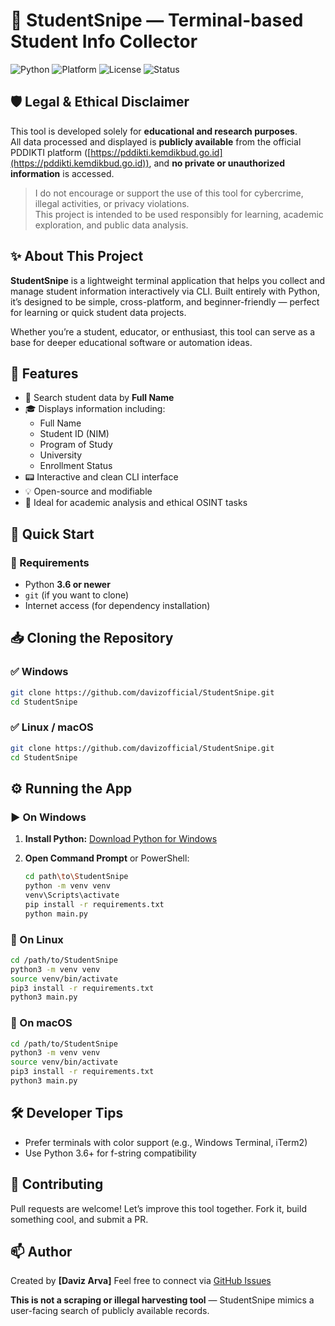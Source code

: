 # 🎯 StudentSnipe — Terminal-based Student Info Collector

![Python](https://img.shields.io/badge/Python-3.6%2B-blue?logo=python)
![Platform](https://img.shields.io/badge/Platform-Windows%20%7C%20Linux%20%7C%20macOS-informational)
![License](https://img.shields.io/badge/License-MIT-success)
![Status](https://img.shields.io/badge/Build-Passing-brightgreen)


## 🛡️ Legal & Ethical Disclaimer

This tool is developed solely for **educational and research purposes**.  
All data processed and displayed is **publicly available** from the official PDDIKTI platform ([https://pddikti.kemdikbud.go.id](https://pddikti.kemdikbud.go.id)), and **no private or unauthorized information** is accessed.

> I do not encourage or support the use of this tool for cybercrime, illegal activities, or privacy violations.  
> This project is intended to be used responsibly for learning, academic exploration, and public data analysis.


## ✨ About This Project

**StudentSnipe** is a lightweight terminal application that helps you collect and manage student information interactively via CLI. Built entirely with Python, it’s designed to be simple, cross-platform, and beginner-friendly — perfect for learning or quick student data projects.

Whether you’re a student, educator, or enthusiast, this tool can serve as a base for deeper educational software or automation ideas.



## 🚀 Features

- 🔎 Search student data by **Full Name**
- 🎓 Displays information including:
  - Full Name
  - Student ID (NIM)
  - Program of Study
  - University
  - Enrollment Status
- 📟 Interactive and clean CLI interface
- 💡 Open-source and modifiable
- 🧠 Ideal for academic analysis and ethical OSINT tasks


## 🚀 Quick Start

### 🔧 Requirements

- Python **3.6 or newer**
- `git` (if you want to clone)
- Internet access (for dependency installation)


## 📥 Cloning the Repository

### ✅ Windows

```bash
git clone https://github.com/davizofficial/StudentSnipe.git
cd StudentSnipe
````

### ✅ Linux / macOS

```bash
git clone https://github.com/davizofficial/StudentSnipe.git
cd StudentSnipe
```


## ⚙️ Running the App

### ▶️ On Windows

1. **Install Python:** [Download Python for Windows](https://www.python.org/downloads/windows/)
2. **Open Command Prompt** or PowerShell:

   ```bash
   cd path\to\StudentSnipe
   python -m venv venv
   venv\Scripts\activate
   pip install -r requirements.txt
   python main.py
   ```


### 🐧 On Linux

```bash
cd /path/to/StudentSnipe
python3 -m venv venv
source venv/bin/activate
pip3 install -r requirements.txt
python3 main.py
```


### 🍎 On macOS

```bash
cd /path/to/StudentSnipe
python3 -m venv venv
source venv/bin/activate
pip3 install -r requirements.txt
python3 main.py
```


## 🛠 Developer Tips

* Prefer terminals with color support (e.g., Windows Terminal, iTerm2)
* Use Python 3.6+ for f-string compatibility

## 🤝 Contributing

Pull requests are welcome!
Let’s improve this tool together. Fork it, build something cool, and submit a PR.


## 📫 Author

Created by **\[Daviz Arva]**
Feel free to connect via [GitHub Issues](https://github.com/davizofficial/StudentSnipe/issues)


 **This is not a scraping or illegal harvesting tool** — StudentSnipe mimics a user-facing search of publicly available records.

